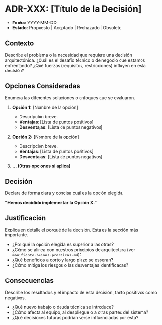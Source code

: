 # ADR-XXX: [Título de la Decisión]

* **Fecha**: YYYY-MM-DD
* **Estado**: Propuesto | Aceptado | Rechazado | Obsoleto

## Contexto

Describe el problema o la necesidad que requiere una decisión arquitectónica. ¿Cuál es el desafío técnico o de negocio que estamos enfrentando? ¿Qué fuerzas (requisitos, restricciones) influyen en esta decisión?

## Opciones Consideradas

Enumera las diferentes soluciones o enfoques que se evaluaron.

1.  **Opción 1:** [Nombre de la opción]
    * Descripción breve.
    * **Ventajas**: [Lista de puntos positivos]
    * **Desventajas**: [Lista de puntos negativos]

2.  **Opción 2:** [Nombre de la opción]
    * Descripción breve.
    * **Ventajas**: [Lista de puntos positivos]
    * **Desventajas**: [Lista de puntos negativos]

3.  **... (Otras opciones si aplica)**

## Decisión

Declara de forma clara y concisa cuál es la opción elegida.

**"Hemos decidido implementar la Opción X."**

## Justificación

Explica en detalle el porqué de la decisión. Esta es la sección más importante.
* ¿Por qué la opción elegida es superior a las otras?
* ¿Cómo se alinea con nuestros principios de arquitectura (ver `manifiesto-buenas-practicas.md`)?
* ¿Qué beneficios a corto y largo plazo se esperan?
* ¿Cómo mitiga los riesgos o las desventajas identificadas?

## Consecuencias

Describe los resultados y el impacto de esta decisión, tanto positivos como negativos.
* ¿Qué nuevo trabajo o deuda técnica se introduce?
* ¿Cómo afecta al equipo, al despliegue o a otras partes del sistema?
* ¿Qué decisiones futuras podrían verse influenciadas por esta?